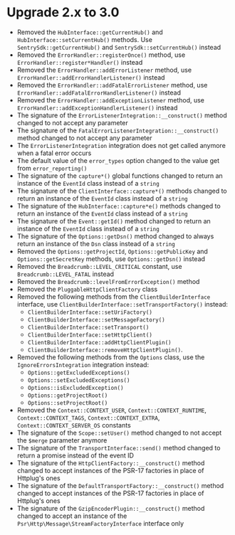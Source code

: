 # Upgrade 2.x to 3.0

- Removed the `HubInterface::getCurrentHub()` and `HubInterface::setCurrentHub()` methods. Use `SentrySdk::getCurrentHub()` and `SentrySdk::setCurrentHub()` instead
- Removed the `ErrorHandler::registerOnce()` method, use `ErrorHandler::register*Handler()` instead
- Removed the `ErrorHandler::addErrorListener` method, use `ErrorHandler::addErrorHandlerListener()` instead
- Removed the `ErrorHandler::addFatalErrorListener` method, use `ErrorHandler::addFatalErrorHandlerListener()` instead
- Removed the `ErrorHandler::addExceptionListener` method, use `ErrorHandler::addExceptionHandlerListener()` instead
- The signature of the `ErrorListenerIntegration::__construct()` method changed to not accept any parameter
- The signature of the `FatalErrorListenerIntegration::__construct()` method changed to not accept any parameter
- The `ErrorListenerIntegration` integration does not get called anymore when a fatal error occurs
- The default value of the `error_types` option changed to the value get from `error_reporting()`
- The signature of the `capture*()` global functions changed to return an instance of the `EventId` class instead of a `string`
- The signature of the `ClientInterface::capture*()` methods changed to return an instance of the `EventId` class instead of a `string`
- The signature of the `HubInterface::capture*e()` methods changed to return an instance of the `EventId` class instead of a `string`
- The signature of the `Event::getId()` method changed to return an instance of the `EventId` class instead of a `string`
- The signature of the `Options::getDsn()` method changed to always return an instance of the `Dsn` class instead of a `string`
- Removed the `Options::getProjectId`, `Options::getPublicKey` and `Options::getSecretKey` methods, use `Options::getDsn()` instead
- Removed the `Breadcrumb::LEVEL_CRITICAL` constant, use `Breadcrumb::LEVEL_FATAL` instead
- Removed the `Breadcrumb::levelFromErrorException()` method
- Removed the `PluggableHttpClientFactory` class
- Removed the following methods from the `ClientBuilderInterface` interface, use `ClientBuilderInterface::setTransportFactory()` instead:
  - `ClientBuilderInterface::setUriFactory()`
  - `ClientBuilderInterface::setMessageFactory()`
  - `ClientBuilderInterface::setTransport()`
  - `ClientBuilderInterface::setHttpClient()`
  - `ClientBuilderInterface::addHttpClientPlugin()`
  - `ClientBuilderInterface::removeHttpClientPlugin()`.
- Removed the following methods from the `Options` class, use the `IgnoreErrorsIntegration` integration instead:
  - `Options::getExcludedExceptions()`
  - `Options::setExcludedExceptions()`
  - `Options::isExcludedException()`
  - `Options::getProjectRoot()`
  - `Options::setProjectRoot()`
- Removed the `Context::CONTEXT_USER`, `Context::CONTEXT_RUNTIME`, `Context::CONTEXT_TAGS`, `Context::CONTEXT_EXTRA`, `Context::CONTEXT_SERVER_OS` constants
- The signature of the `Scope::setUser()` method changed to not accept the `$merge` parameter anymore
- The signature of the `TransportInterface::send()` method changed to return a promise instead of the event ID
- The signature of the `HttpClientFactory::__construct()` method changed to accept instances of the PSR-17 factories in place of Httplug's ones
- The signature of the `DefaultTransportFactory::__construct()` method changed to accept instances of the PSR-17 factories in place of Httplug's ones
- The signature of the `GzipEncoderPlugin::__construct()` method changed to accept an instance of the `Psr\Http\Message\StreamFactoryInterface` interface only
